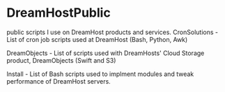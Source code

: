 # DreamHostPublic
public scripts I use on DreamHost products and services.
CronSolutions - List of cron job scripts used at DreamHost (Bash, Python, Awk)

DreamObjects - List of scripts used with DreamHosts' Cloud Storage product, DreamObjects (Swift and S3)

Install - List of Bash scripts used to implment modules and tweak performance of DreamHost servers.
